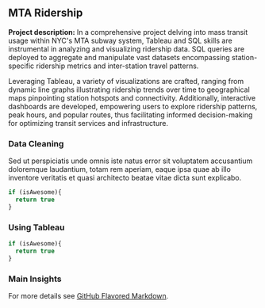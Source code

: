 ## MTA Ridership

**Project description:** In a comprehensive project delving into mass transit usage within NYC's MTA subway system, Tableau and SQL skills are instrumental in analyzing and visualizing ridership data. SQL queries are deployed to aggregate and manipulate vast datasets encompassing station-specific ridership metrics and inter-station travel patterns. 

Leveraging Tableau, a variety of visualizations are crafted, ranging from dynamic line graphs illustrating ridership trends over time to geographical maps pinpointing station hotspots and connectivity. Additionally, interactive dashboards are developed, empowering users to explore ridership patterns, peak hours, and popular routes, thus facilitating informed decision-making for optimizing transit services and infrastructure.

### Data Cleaning

Sed ut perspiciatis unde omnis iste natus error sit voluptatem accusantium doloremque laudantium, totam rem aperiam, eaque ipsa quae ab illo inventore veritatis et quasi architecto beatae vitae dicta sunt explicabo. 

```sql
if (isAwesome){
  return true
}
```

### Using Tableau

```sql
if (isAwesome){
  return true
}
```

### Main Insights




For more details see [GitHub Flavored Markdown](https://guides.github.com/features/mastering-markdown/).
